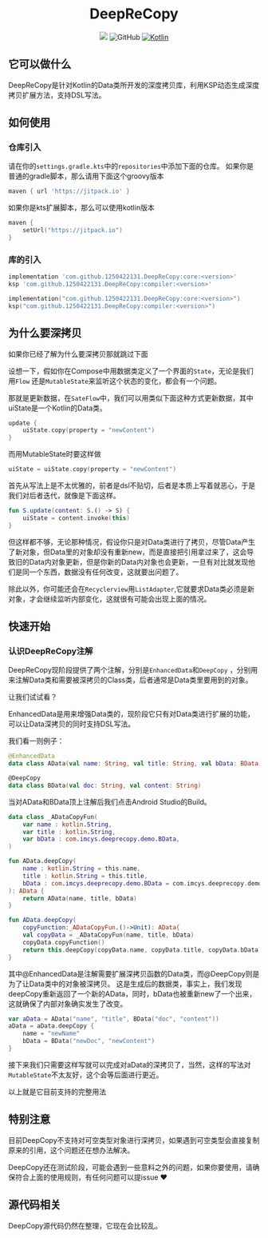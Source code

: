 
<div align="center">
    
# DeepReCopy

[![](https://jitpack.io/v/1250422131/DeepReCopy.svg)](https://jitpack.io/#1250422131/DeepReCopy)
![GitHub](https://img.shields.io/github/license/1250422131/bilibilias)
[![Kotlin](https://img.shields.io/badge/kotlin-1.8.10-blue.svg?logo=kotlin)](http://kotlinlang.org)

</div>

## 它可以做什么

DeepReCopy是针对Kotlin的Data类所开发的深度拷贝库，利用KSP动态生成深度拷贝扩展方法，支持DSL写法。

## 如何使用

### 仓库引入

请在你的`settings.gradle.kts`中的`repositories`中添加下面的仓库。
如果你是普通的gradle脚本，那么请用下面这个groovy版本

```groovy
maven { url 'https://jitpack.io' }
``` 

如果你是kts扩展脚本，那么可以使用kotlin版本

```kotlin
maven {
    setUrl("https://jitpack.io")
}
```

### 库的引入

```groovy
implementation 'com.github.1250422131.DeepReCopy:core:<version>'
ksp 'com.github.1250422131.DeepReCopy:compiler:<version>'
```
```kotlin
implementation("com.github.1250422131.DeepReCopy:core:<version>")
ksp("com.github.1250422131.DeepReCopy:compiler:<version>")
```

## 为什么要深拷贝

如果你已经了解为什么要深拷贝那就跳过下面

设想一下，假如你在Compose中用数据类定义了一个界面的`State`，无论是我们用`Flow`
还是`MutableState`来监听这个状态的变化，都会有一个问题。

那就是更新数据，在`SateFlow`中，我们可以用类似下面这种方式更新数据，其中uiState是一个Kotlin的Data类。

```kotlin
update {
    uiState.copy(property = "newContent")
}
```

而用MutableState时要这样做

```kotlin
uiState = uiState.copy(property = "newContent")
```

首先从写法上是不太优雅的，前者是dsl不贴切，后者是本质上写着就恶心，于是我们对后者迭代，就像是下面这样。

```kotlin
fun S.update(content: S.() -> S) {
    uiState = content.invoke(this)
}
```

但这样都不够，无论那种情况，假设你只是对Data类进行了拷贝，尽管Data产生了新对象，但Data里的对象却没有重新new，而是直接把引用拿过来了，这会导致旧的Data内对象更新，但是你新的Data内对象也会更新，一旦有对比就发现他们是同一个东西，数据没有任何改变，这就要出问题了。

除此以外，你可能还会在`Recyclerview`用`ListAdapter`,它就要求Data类必须是新对象，才会继续监听内部变化，这就很有可能会出现上面的情况。

## 快速开始

### 认识DeepReCopy注解

DeepReCopy现阶段提供了两个注解，分别是`EnhancedData`和`DeepCopy`
，分别用来注解Data类和需要被深拷贝的Class类，后者通常是Data类里要用到的对象。

让我们试试看？

EnhancedData是用来增强Data类的，现阶段它只有对Data类进行扩展的功能，可以让Data深拷贝的同时支持DSL写法。

我们看一则例子：

```kotlin
@EnhancedData
data class AData(val name: String, val title: String, val bData: BData)

@DeepCopy
data class BData(val doc: String, val content: String)
```

当对AData和BData顶上注解后我们点击Android Studio的Build。

```kotlin
data class _ADataCopyFun(
    var name : kotlin.String,
    var title : kotlin.String,
    var bData : com.imcys.deeprecopy.demo.BData,
)

fun AData.deepCopy(
    name : kotlin.String = this.name,
    title : kotlin.String = this.title,
    bData : com.imcys.deeprecopy.demo.BData = com.imcys.deeprecopy.demo.BData(doc = this.bData.doc, content = this.bData.content),
): AData {
    return AData(name, title, bData)
}

fun AData.deepCopy(
    copyFunction:_ADataCopyFun.()->Unit): AData{
    val copyData = _ADataCopyFun(name, title, bData)
    copyData.copyFunction()
    return this.deepCopy(copyData.name, copyData.title, copyData.bData)
}

```
其中@EnhancedData是注解需要扩展深拷贝函数的Data类，而@DeepCopy则是为了让Data类中的对象被深拷贝。
这是生成后的数据类，事实上，我们发现deepCopy重新返回了一个新的AData，同时，bData也被重新new了一个出来，这就确保了内部对象确实发生了改变。

```kotlin
var aData = AData("name", "title", BData("doc", "content"))
aData = aData.deepCopy {
    name = "newName"
    bData = BData("newDoc", "newContent")
}
```

接下来我们只需要这样写就可以完成对aData的深拷贝了，当然，这样的写法对`MutableState`不太友好，这个会等后面进行更近。

以上就是它目前支持的完整用法

## 特别注意
目前DeepCopy不支持对可空类型对象进行深拷贝，如果遇到可空类型会直接复制原来的引用，这个问题还在想办法解决。

DeepCopy还在测试阶段，可能会遇到一些意料之外的问题，如果你要使用，请确保符合上面的使用规则，有任何问题可以提issue ❤

## 源代码相关
DeepCopy源代码仍然在整理，它现在会比较乱。
